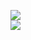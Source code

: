 [![](https://img.shields.io/badge/Made%20With-Github%20Spray-lightgrey.svg?style=for-the-badge&logo=github)](https://github.com/Annihil/github-spray#20491)  
[![](https://i.imgur.com/2DrTn0Z.gif)](https://github.com/Annihil/github-spray)